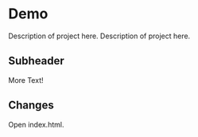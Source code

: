 # Demo

Description of project here.
Description of project here.

## Subheader 
More Text!

## Changes

Open index.html.
